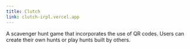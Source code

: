 ```yaml
---
title: Clutch
link: clutch-irpl.vercel.app
---
```


A scavenger hunt game that incorporates the use of QR codes. Users can create their own hunts or play hunts built by others.
